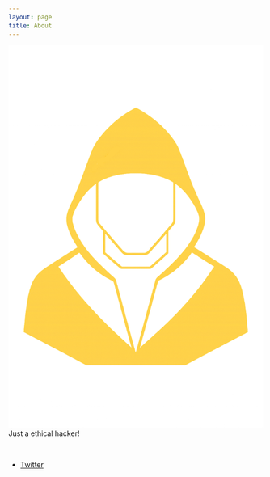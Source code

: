 ```yaml
---
layout: page
title: About
---
```



![](/assets/hacker.png) Just a ethical hacker!

<br/>

- [Twitter](https://twitter.com/s3mPr1linux)

